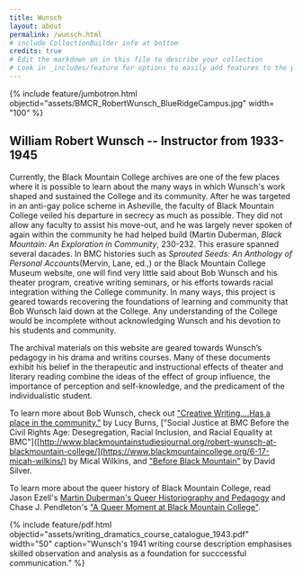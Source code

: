 ```yaml
---
title: Wunsch
layout: about
permalink: /wunsch.html
# include CollectionBuilder info at bottom
credits: true
# Edit the markdown on in this file to describe your collection
# Look in _includes/feature for options to easily add features to the page
---
```


{% include feature/jumbotron.html objectid="assets/BMCR_RobertWunsch_BlueRidgeCampus.jpg" width= "100" %}

## William Robert Wunsch -- Instructor from 1933-1945

Currently, the Black Mountain College archives are one of the few places where it is possible to learn about the many ways in which Wunsch's work shaped and sustained the College and its community. After he was targeted in an anti-gay police scheme in Asheville, the faculty of Black Mountain College veiled his departure in secrecy as much as possible. They did not allow any faculty to assist his move-out, and he was largely never spoken of again within the community he had helped build (Martin Duberman, _Black Mountain: An Exploration in Community_, 230-232. This erasure spanned several dacades. In BMC histories such as _Sprouted Seeds: An Anthology of Personal Accounts_(Mervin, Lane, ed.,) or the Black Mountain College Museum website, one will find very little said about Bob Wunsch and his theater program, creative writing seminars, or his efforts towards racial integration withing the College community. In many ways, this project is geared towards recovering the foundations of learning and community that Bob Wunsch laid down at the College. Any understanding of the College would be incomplete without acknowledging Wunsch and his devotion to his students and community. 

The archival materials on this website are geared towards Wunsch’s pedagogy in his drama and writins courses. Many of these documents exhibit his belief in the therapeutic and instructional effects of theater and literary reading combine the ideas of the effect of group influence, the importance of perception and self-knowledge, and the predicament of the
individualistic student.

To learn more about Bob Wunsch, check out ["Creative Writing....Has a place in the community."](http://www.blackmountainstudiesjournal.org/robert-wunsch-at-blackmountain-college/) by Lucy Burns,  ["Social Justice at BMC Before the Civil Rights Age: Desegregation, Racial Inclusion, and Racial Equality at BMC"]([http://www.blackmountainstudiesjournal.org/robert-wunsch-at-blackmountain-college/](https://www.blackmountaincollege.org/6-17-micah-wilkins/) by Mical Wilkins, and ["Before Black Mountain"](https://www.blackmountaincollege.org/silver-before-black-mountain/) by David Silver.

 To learn more about the queer history of Black Mountain College, read Jason Ezell's [Martin Duberman's Queer Historiography and Pedagogy]([https://pages.github.com/](https://www.blackmountaincollege.org/1-4-jason-ezell/)) and Chase J. Pendleton's ["A Queer Moment at Black Mountain College"]([http://www.blackmountainstudiesjournal.org/robert-wunsch-at-blackmountain-college/](https://www.blackmountaincollege.org/journal/volume-14/pendleton/)). 

{% include feature/pdf.html objectid="assets/writing_dramatics_course_catalogue_1943.pdf" width="50" caption="Wunsch's 1941 writing course description emphasises skilled observation and analysis as a foundation for succcessful communication." %}
